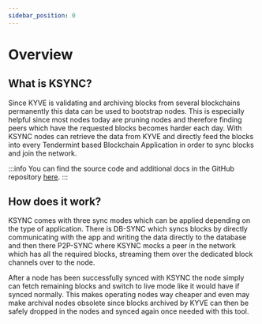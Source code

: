 ```yaml
---
sidebar_position: 0
---
```


# Overview

## What is KSYNC?

Since KYVE is validating and archiving blocks from several blockchains permanently this data can be used to bootstrap nodes. This is especially helpful since most nodes today are pruning nodes and therefore finding peers which have the requested blocks becomes harder each day. With KSYNC nodes can retrieve the data from KYVE and directly feed the blocks into every Tendermint based Blockchain Application in order to sync blocks and join the network.

:::info
You can find the source code and additional docs in the GitHub repository [here](https://github.com/KYVENetwork/ksync).
:::

## How does it work?

KSYNC comes with three sync modes which can be applied depending on the type of application. There is DB-SYNC which syncs blocks by directly communicating with the app and writing the data directly to the database and then there P2P-SYNC where KSYNC mocks a peer in the network which has all the required blocks, streaming them over the dedicated block channels over to the node.

After a node has been successfully synced with KSYNC the node simply can fetch remaining blocks and switch to live mode like it would have if synced normally. This makes operating nodes way cheaper and even may make archival nodes obsolete since blocks archived by KYVE can then be safely dropped in the nodes and synced again once needed with this tool.
